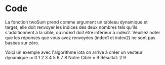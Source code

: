 # Code

La fonction twoSum prend comme argument un tableau dynamique et target, elle doit renvoyer les indices des deux nombres tels qu'ils 
s'additionnent à la cible, où index1 doit être inférieur à index2. Veuillez noter que les réponses que vous avez renvoyées (index1 et index2)
ne sont pas basées sur zéro. 

Voiçi un exemple avec l'algorithme iota on arrive à créer un vecteur dynamique := 0 1 2 3 4 5 6 7 8
Notre Cible = 9 
Résultat: 2 9
